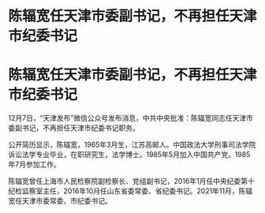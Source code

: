 # 陈辐宽任天津市委副书记，不再担任天津市纪委书记

# 陈辐宽任天津市委副书记，不再担任天津市纪委书记

12月7日，“天津发布”微信公众号发布消息，中共中央批准：陈辐宽同志任天津市委副书记，不再担任天津市纪委书记职务。

公开简历显示，陈辐宽，1965年3月生，江苏高邮人。中国政法大学刑事司法学院诉讼法学专业毕业，在职研究生，法学博士。1985年5月加入中国共产党。1985年7月参加工作。

陈辐宽曾任上海市人民检察院副检察长、党组副书记，2016年1月任中央纪委第十纪检监察室主任，2016年10月任山东省委常委、省纪委书记。2021年11月，陈辐宽任天津市委常委、市纪委书记。

